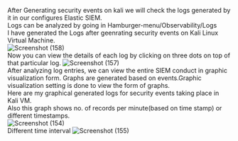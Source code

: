 After Generating security events on kali we will check the logs generated by it in our configures Elastic SIEM.
<br>
Logs can be analyzed by going in Hamburger-menu/Observability/Logs
<br>
I have generated the Logs after geenrating security events on Kali Linux Virtual Machine.<br>
![Screenshot (158)](https://github.com/ishaa-09/SIEM-/assets/123836464/af3e50dd-9e1a-40dc-8098-34ebe786e2d5)
<br>
Now you can view the details of each log by clicking on three dots on top of that particular log.
![Screenshot (157)](https://github.com/ishaa-09/SIEM-/assets/123836464/70be8656-3caf-406f-8a0a-6a26bf152bab)
<br>
After analyzing log entries, we can view the entire SIEM conduct in graphic visualization form. Graphs are generated based on events.Graphic visualization setting is done to view the form of graphs.
<br>
Here are my graphical generated logs for security events taking place in Kali VM.
<br>
Also this graph shows no. of records per minute(based on time stamp) or different timestamps.
<br>
![Screenshot (154)](https://github.com/ishaa-09/SIEM-/assets/123836464/d07e64a9-ee66-487e-a543-937cc59b3f4b)
<br>
Different time interval
![Screenshot (155)](https://github.com/ishaa-09/SIEM-/assets/123836464/30b3dc1b-cad8-416e-b4d1-0af09b354447)





